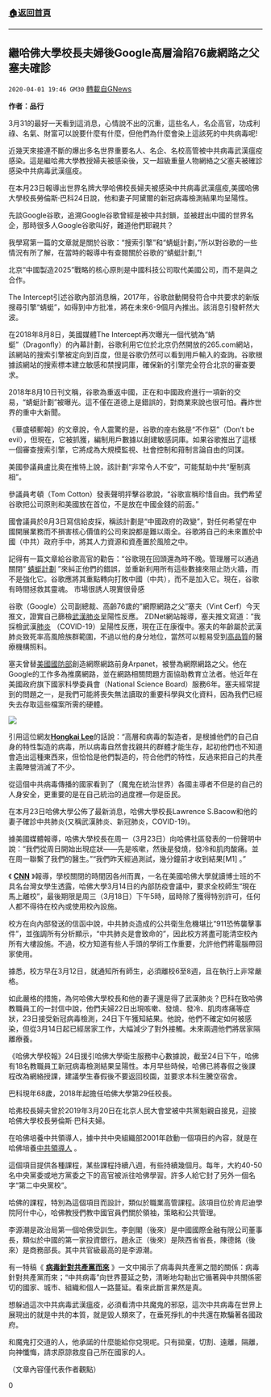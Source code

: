 ###  [:house:返回首頁](https://github.com/ourhimalayas/txt)
---

## 繼哈佛大學校長夫婦後Google高層淪陷76歲網路之父塞夫確診
`2020-04-01 19:46 GM30` [轉載自GNews](https://gnews.org/zh-hant/159428/)

**作者：品行**

3月31的最好一天看到這消息，心情說不出的沉重，這些名人，名企高官，功成利祿、名氣、財富可以說要什麼有什麼，但他們為什麼會染上這該死的中共病毒呢!

近幾天來接連不斷的爆出多名世界重要名人、名企、名校高管被中共病毒武漢瘟疫感染。這是繼哈弗大學教授婦夫被感染後，又一超級重量人物網絡之父塞夫被確診感染中共病毒武漢瘟疫。

在本月23日報導出世界名牌大學哈佛校長婦夫被感染中共病毒武漢瘟疫,美國哈佛大學校長勞倫斯·巴科24日說，他和妻子阿黛爾的新冠病毒檢測結果均呈陽性。

先談Google谷歌，追溯Google谷歌曾經是被中共封鎖，並被趕出中國的世界名企，那時很多人Google谷歌叫好，難道他們耶親共？

我學寫第一篇的文章就是關於谷歌：“搜索引擎”和“蜻蜓計劃，”所以對谷歌的一些情況有所了解，在當時的報導中有查閱關於谷歌的“蜻蜓計劃,”!

北京“中國製造2025”戰略的核心原則是中國科技公司取代美國公司，而不是與之合作。

The Intercept引述谷歌內部消息稱，2017年，谷歌啟動開發符合中共要求的新版搜尋引擎“蜻蜓”，如得到中方批准，將在未來6-9個月內推出。該消息引發軒然大波。

在2018年8月8日，美國媒體The Intercept再次曝光一個代號為“蜻蜓”（Dragonfly）的內幕計劃，谷歌利用它位於北京仍然開放的265.com網站，該網站的搜索引擎被定向到百度，但是谷歌仍然可以看到用戶輸入的查詢。谷歌根據該網站的搜索標本建立敏感和禁搜詞庫，確保新的引擎完全符合北京的審查要求。

2018年8月10日刊文稱，谷歌為重返中國，正在和中國政府進行一項新的交易，“蜻蜓計劃”被曝光。這不僅在道德上是錯誤的，對商業來說也很可怕。轟炸世界的重中大新聞。

《華盛頓郵報》的文章說，令人震驚的是，谷歌的座右銘是“不作惡”（Don’t be evil），但現在，它被抓獲，編制用戶數據以創建敏感詞庫。如果谷歌推出了這樣一個審查搜索引擎，它將成為大規模監視、社會控制和箝制言論自由的同謀。

美國參議員盧比奧在推特上說，該計劃“非常令人不安”，可能幫助中共“壓制真相”。

參議員考頓（Tom Cotton）發表聲明抨擊谷歌說，“谷歌宣稱珍惜自由。我們希望谷歌把公司原則和美國放在首位，不是放在中國金錢的前面。”

國會議員於8月3日寫信給皮採，稱該計劃是“中國政府的政變”，對任何希望在中國開展業務而不損害核心價值的公司來說都是難以兩全。谷歌將自己的未來置於中國（中共）政府手中，將其人力資源和資產置於風險之中。

記得有一篇文章給谷歌高官的勸告：“谷歌現在回頭還為時不晚。管理層可以通過關閉“ [蜻蜓計劃](https://www.secretchina.com/news/gb/tag/%E8%9C%BB%E8%9C%93%E8%AE%A1%E5%88%92) ”來糾正他們的錯誤，並重新利用所有這些數據來阻止防火牆，而不是強化它。谷歌應將其重點轉向打敗中國（中共），而不是加入它。現在，谷歌有時間拯救其靈魂。 
市場很誘人現實很骨感

谷歌（Google）公司副總裁、高齡76歲的”網際網路之父”塞夫（Vint Cerf）今天推文，證實自己篩檢[武漢肺炎](https://www.aboluowang.com/tag/武汉肺炎_1.html)呈陽性反應。 ZDNet網站報導，塞夫推文寫道：”我採檢武漢[肺炎](https://www.aboluowang.com/tag/肺炎_1.html) （COVID-19）呈陽性反應，現在正在康復中。塞夫的年齡屬於武漢肺炎致死率高風險族群範圍，不過以他的身分地位，當然可以輕易受到[高品質](https://www.aboluowang.com/tag/高品质_1.html)的醫療機構照料。

塞夫曾替[美國國防部](https://www.aboluowang.com/tag/美国国防部_1.html)創造網際網路前身Arpanet，被譽為網際網路之父。他在Google的工作多為推廣網路，並在網路相關問題方面協助教育立法者。他近年在美國政府旗下國家科學委員會（National Science Board）服務6年。塞夫經常提到的問題之一，是我們可能將喪失無法讀取的重要科學與文化資料，因為我們已經失去存取這些檔案所需的硬體。

![](https://s3-ap-northeast-1.amazonaws.com/news.guo.offload.media/wp-content/uploads/2020/04/01193952/1-8.jpg)

引用這位網友[**Hongkai Lee**](https://www.facebook.com/hongkai.lee.589?comment_id=Y29tbWVudDoxMDIxNjg0OTUxNjU3Nzc2NF8xMDIxNjg1Mjc1NjIxODc1Mw%3D%3D)的話說：“高層和病毒的製造者，是根據他們的自己自身的特性製造的病毒，所以病毒自然會找親共的群體才能生存，起初他們也不知道會造出這種東西來，但恰恰是他們製造的，符合他們的特性，反過來把自己的共產主義陣營消滅了不少。

從這個中共病毒傳播的國家看到了（魔鬼在統治世界）各國主導者不但是的自己的人身安全，更重要的是在自己統治的過度裡—你是臣民。

在本月23日哈佛大學公佈了最新消息，哈佛大學校長Lawrence S.Bacow和他的妻子確診中共肺炎(又稱武漢肺炎、新冠肺炎，COVID-19)。

據美國媒體報導，哈佛大學校長在周一（3月23日）向哈佛社區發表的一份聲明中說：“我們從周日開始出現症狀——先是咳嗽，然後是發燒，發冷和肌肉酸痛。並在周一聯繫了我們的醫生。”“我們昨天經過測試，幾分鐘前才收到結果[M1] 。”

《 [**CNN**](https://www.aboluowang.com/tag/CNN_1.html) 》報導，學校關閉的時間因各州而異，一名在美國哈佛大學就讀博士班的不具名台灣女學生透露，哈佛大學3月14日的內部防疫會議中，要求全校師生“現在馬上離校”，最後期限是周三（3月18日）下午5時，屆時除了獲得特別許可，任何人都不得待在校內或使用校內設施。

校方在向內部發送的信函中說，中共肺炎造成的公共衛生危機堪比“911恐怖襲擊事件”，並強調所有分析顯示，“中共肺炎是會致命的”，因此校方將盡可能清空校內所有大樓設施。不過，校方知道有些人手頭的學術工作重要，允許他們將電腦帶回家使用。

據悉，校方早在3月12日，就通知所有師生，必須離校6至8週，且在執行上非常嚴格。

如此嚴格的措施，為何哈佛大學校長和他的妻子還是得了武漢肺炎？巴科在致哈佛教職員工的一封信中說，他們夫婦22日出現咳嗽、發燒、發冷、肌肉疼痛等症狀，23日接受新冠病毒檢測，24日下午獲知結果。他說，他們不確定如何被感染，但從3月14日起已經居家工作，大幅減少了對外接觸。未來兩週他們將居家隔離療養。

《哈佛大學校報》24日援引哈佛大學衛生服務中心數據說，截至24日下午，哈佛有18名教職員工新冠病毒檢測結果呈陽性。本月早些時候，哈佛已將春假之後課程改為網絡授課，建議學生春假後不要返回校園，並要求本科生騰空宿舍。

巴科現年68歲，2018年起擔任哈佛大學第29任校長。

哈弗校長婦夫曾於2019年3月20日在北京人民大會堂被中共黨魁親自接見，迎接哈佛大學校長勞倫斯·巴科夫婦。

在哈佛培養中共領導人，據中共中央組織部2001年啟動一個項目的內容，就是在哈佛培養[中共領導人](https://www.aboluowang.com/tag/中共领导人_1.html) 。

這個項目提供各種課程，某些課程持續八週，有些持續幾個月。每年，大約40-50名中央黨委或地方黨委之下的高官被派往哈佛學習。許多人給它封了另外一個名字“第二中央黨校”。

哈佛的課程，特別為這個項目而設計，類似於職業高管課程。該項目位於肯尼迪學院阿什中心，哈佛教授們教中國官員們關於領袖，策略和公共管理。

李源潮是政治局第一個哈佛受訓生。李劍閣（後來）是中國國際金融有限公司董事長，類似於中國的第一家投資銀行。趙永正（後來）是陝西省省長，陳德銘（後來）是商務部長。其中共官級最高的是李源潮。

有一特稿《 [**病毒針對共產黨而來**](https://www.aboluowang.com/2020/0311/1420874.html) 》一文中揭示了病毒與共產黨之間的關係：病毒針對共產黨而來；“中共病毒”向世界蔓延之勢，清晰地勾勒出它循著與中共關係密切的國家、城市、組織和個人一路蔓延。看來此斷言果然是真。

想躲過這次中共病毒武漢瘟疫，必須看清中共魔鬼的邪惡，這次中共病毒在世界上展現出的就是中共的本質，就是毀人類來了，在垂死掙扎的中共還在欺騙著各國政府。

和魔鬼打交道的人，他承諾的什麼能給你兌現呢。只有拋棄，切割、遠離，隔離，向神懺悔，請求原諒救度自己所在國家的人。

（文章內容僅代表作者觀點）

0
